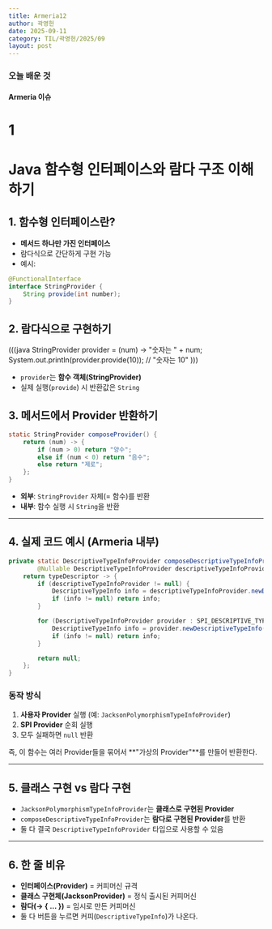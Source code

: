 ```yaml
---
title: Armeria12
author: 곽영헌
date: 2025-09-11
category: TIL/곽영헌/2025/09
layout: post
---
```


### 오늘 배운 것

#### Armeria 이슈 

# 1 

# Java 함수형 인터페이스와 람다 구조 이해하기

## 1. 함수형 인터페이스란?
- **메서드 하나만 가진 인터페이스**  
- 람다식으로 간단하게 구현 가능  
- 예시:
```java
@FunctionalInterface
interface StringProvider {
    String provide(int number);
}
```

## 2. 람다식으로 구현하기
(((java
StringProvider provider = (num) -> "숫자는 " + num;
System.out.println(provider.provide(10)); // "숫자는 10"
)))

- `provider`는 **함수 객체(StringProvider)**  
- 실제 실행(`provide`) 시 반환값은 `String`

## 3. 메서드에서 Provider 반환하기
```java
static StringProvider composeProvider() {
    return (num) -> {
        if (num > 0) return "양수";
        else if (num < 0) return "음수";
        else return "제로";
    };
}
```

- **외부**: `StringProvider` 자체(= 함수)를 반환  
- **내부**: 함수 실행 시 `String`을 반환  

---

## 4. 실제 코드 예시 (Armeria 내부)
```java
private static DescriptiveTypeInfoProvider composeDescriptiveTypeInfoProvider(
        @Nullable DescriptiveTypeInfoProvider descriptiveTypeInfoProvider) {
    return typeDescriptor -> {
        if (descriptiveTypeInfoProvider != null) {
            DescriptiveTypeInfo info = descriptiveTypeInfoProvider.newDescriptiveTypeInfo(typeDescriptor);
            if (info != null) return info;
        }

        for (DescriptiveTypeInfoProvider provider : SPI_DESCRIPTIVE_TYPE_INFO_PROVIDERS) {
            DescriptiveTypeInfo info = provider.newDescriptiveTypeInfo(typeDescriptor);
            if (info != null) return info;
        }

        return null;
    };
}
```

### 동작 방식
1. **사용자 Provider** 실행 (예: `JacksonPolymorphismTypeInfoProvider`)  
2. **SPI Provider** 순회 실행  
3. 모두 실패하면 `null` 반환  

즉, 이 함수는 여러 Provider들을 묶어서 **"가상의 Provider"**를 만들어 반환한다.

---

## 5. 클래스 구현 vs 람다 구현
- `JacksonPolymorphismTypeInfoProvider`는 **클래스로 구현된 Provider**
- `composeDescriptiveTypeInfoProvider`는 **람다로 구현된 Provider**를 반환
- 둘 다 결국 `DescriptiveTypeInfoProvider` 타입으로 사용할 수 있음

---

## 6. 한 줄 비유
- **인터페이스(Provider)** = 커피머신 규격  
- **클래스 구현체(JacksonProvider)** = 정식 출시된 커피머신  
- **람다(→ { ... })** = 임시로 만든 커피머신  
- 둘 다 버튼을 누르면 커피(`DescriptiveTypeInfo`)가 나온다.
